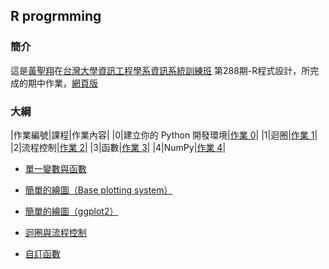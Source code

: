 ## R progrmming

### 簡介

這是[黃聖翔](https://www.facebook.com/profile.php?id=100001348802783)在[台灣大學資訊工程學系資訊系統訓練班](https://www.csie.ntu.edu.tw/train/) 第288期-R程式設計，所完成的期中作業，[網頁版](https://jshuang0520.github.io/R_progrmming_HW/)


### 大綱


|作業編號|課程|作業內容|
|0|建立你的 Python 開發環境|[作業 0](http://yaojenkuo.io/python_4_ds/ch1.slides.html#/5)|
|1|迴圈|[作業 1](http://yaojenkuo.io/python_4_ds/ch6.slides.html#/7)|
|2|流程控制|[作業 2](http://yaojenkuo.io/python_4_ds/ch7.slides.html#/3)|
|3|函數|[作業 3](http://yaojenkuo.io/python_4_ds/ch8.slides.html#/8)|
|4|NumPy|[作業 4](http://yaojenkuo.io/python_4_ds/ch4.slides.html#/11)|


- [單一變數與函數](https://jshuang0520.github.io/R_progrmming_HW/2017.08.21_R_CH2_HW1.html)


- [簡單的繪圖（Base plotting system）](https://jshuang0520.github.io/R_progrmming_HW/2017.08.23_R_CH3_HW2.html)


- [簡單的繪圖（ggplot2）](https://jshuang0520.github.io/R_progrmming_HW/2017.08.24_R_CH5_HW3.html)


- [迴圈與流程控制](https://jshuang0520.github.io/R_progrmming_HW/2017.08.29_R_CH8_HW4.html)


- [自訂函數](https://jshuang0520.github.io/R_progrmming_HW/2017.08.30_R_CH9_HW5.html)
